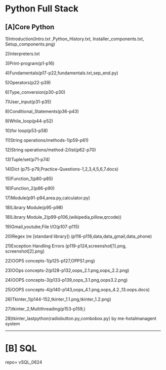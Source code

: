 # Python Full Stack
[A]Core Python
-------------
1)Introduction(Intro.txt ,Python_History.txt, Installer_components.txt, Setup_components.png)

2)Interpreters.txt

3)Print-program(p1-p16)

4)Fundamentals(p17-p22,fundamentals.txt,sep_end.py)

5)Operators(p22-p39)

6)Type_conversion(p30-p30)

7)User_input(p31-p35)

8)Conditional_Statements(p36-p43)

9)While_loop(p44-p52)

10)for loop(p53-p58)

11)String operations/methods-1(p59-p61)

12)String operations/method-2/list(p62-p70)

13)Tuple/set(p71-p74)

14)Dict (p75-p79,Practice-Questions-1,2,3,4,5,6,7.docs)

15)Function_1(p80-p85)

16)Function_2(p86-p90)

17)Module(p91-p94,area.py,calculator.py)

18)Library Module(p95-p98)

18)Library Module_2(p99-p106,(wikipedia,pillow,qrcode))

19)Gmail,youtube,File I/O(p107-p115)

20)Regex (re [standard library]) (p116-p118,data,data_gmail,data_phone)

21)Exception Handling Errors (p119-p124,screenshot[1].png, screenshot[2].png)

22)OOPS concepts-1(p125-p127,OPPS1.png)

23)OOps concepts-2(p128-p132,oops_2.1.png,oops_2.2.png)

24)OOPS concepts-3(p133-p139,oops_3.1.png,oops3.2.png)

25)OOPS concepts-4(p140-p143,oops_4.1.png,oops_4.2.,13.oops.docs)

26)Tkinter_1(p144-152,tkinter_1.1.png,tkinter_1.2.png)

27)tkinter_2,Multithreading(p153-p159,)

28)tkinter_lastpython(radiobutton.py,combobox.py)
   by me-hotalmanagent system

------------------------------------------------------------------------
# [B] SQL
repo= vSQL_0624
